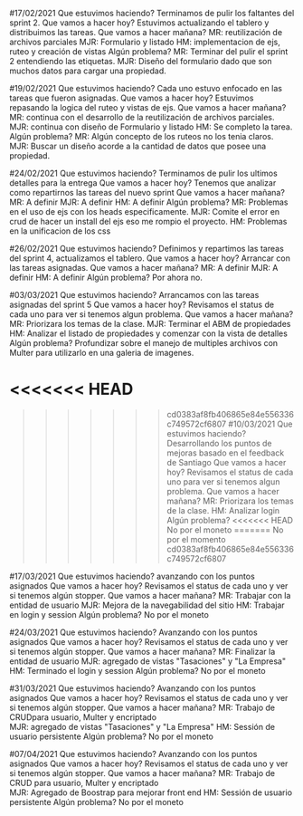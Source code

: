 #17/02/2021
Que estuvimos haciendo?
Terminamos de pulir los faltantes del sprint 2.
Que vamos a hacer hoy? 
Estuvimos actualizando el tablero y distribuimos las tareas.
Que vamos a hacer mañana?
MR: reutilización de archivos parciales
MJR: Formulario y listado 
HM: implementacion de ejs, ruteo y creación de vistas
Algún problema?
MR: Terminar del pulir el sprint 2 entendiendo las etiquetas. 
MJR: Diseño del formulario dado que son muchos datos para cargar una propiedad.

#19/02/2021
Que estuvimos haciendo?
Cada uno estuvo enfocado en las tareas que fueron asignadas.
Que vamos a hacer hoy? 
Estuvimos repasando la logica del ruteo y vistas de ejs.
Que vamos a hacer mañana?
MR:  continua con el desarrollo de la reutilización de archivos parciales.
MJR: continua con diseño de Formulario y listado 
HM: Se completo la tarea.
Algún problema?
MR: Algún concepto de los ruteos no los tenia claros.
MJR: Buscar un diseño acorde a la cantidad de datos que posee una propiedad.

#24/02/2021
Que estuvimos haciendo?
Terminamos de pulir los ultimos detalles para la entrega
Que vamos a hacer hoy? 
Tenemos que analizar como repartirnos las tareas del nuevo sprint
Que vamos a hacer mañana?
MR:  A definir
MJR: A definir
HM: A definir
Algún problema?
MR: Problemas en el uso de ejs con los heads especificamente.
MJR: Comite el error en crud de hacer un install del ejs eso me rompio el proyecto.
HM: Problemas en la unificacion de los css

#26/02/2021
Que estuvimos haciendo?
Definimos y repartimos las tareas del sprint 4, actualizamos el tablero.
Que vamos a hacer hoy? 
Arrancar con las tareas asignadas.
Que vamos a hacer mañana?
MR:  A definir
MJR: A definir
HM: A definir
Algún problema?
Por ahora no.

#03/03/2021
Que estuvimos haciendo?
Arrancamos con las tareas asignadas del sprint 5
Que vamos a hacer hoy? 
Revisamos el status de cada uno para ver si tenemos algun problema.
Que vamos a hacer mañana?
MR: Priorizara los temas de la clase. 
MJR: Terminar el ABM de propiedades
HM: Analizar el listado de propiedades y comenzar con la vista de detalles
Algún problema?
Profundizar sobre el manejo de multiples archivos con Multer para utilizarlo en una galeria de imagenes.

<<<<<<< HEAD
=======

>>>>>>> cd0383af8fb406865e84e556336c749572cf6807
#10/03/2021
Que estuvimos haciendo?
Desarrollando los puntos de mejoras basado en el feedback de Santiago
Que vamos a hacer hoy? 
Revisamos el status de cada uno para ver si tenemos algun problema.
Que vamos a hacer mañana?
MR: Priorizara los temas de la clase. 
HM: Analizar login
Algún problema?
<<<<<<< HEAD
No por el moneto
=======
No por el momento
>>>>>>> cd0383af8fb406865e84e556336c749572cf6807

#17/03/2021
Que estuvimos haciendo?
avanzando con los puntos asignados
Que vamos a hacer hoy? 
Revisamos el status de cada uno y ver si tenemos algún stopper.
Que vamos a hacer mañana?
MR: Trabajar con la entidad de usuario 
MJR: Mejora de la navegabilidad del sitio
HM: Trabajar en login y session
Algún problema?
No por el moneto

#24/03/2021
Que estuvimos haciendo?
Avanzando con los puntos asignados
Que vamos a hacer hoy? 
Revisamos el status de cada uno y ver si tenemos algún stopper.
Que vamos a hacer mañana?
MR: Finalizar la entidad de usuario 
MJR: agregado de vistas "Tasaciones" y "La Empresa"
HM: Terminado el login y session
Algún problema?
No por el moneto

#31/03/2021
Que estuvimos haciendo?
Avanzando con los puntos asignados
Que vamos a hacer hoy? 
Revisamos el status de cada uno y ver si tenemos algún stopper.
Que vamos a hacer mañana?
MR: Trabajo de CRUDpara usuario, Multer y encriptado  
MJR: agregado de vistas "Tasaciones" y "La Empresa"
HM: Sessión de usuario persistente
Algún problema?
No por el moneto

#07/04/2021
Que estuvimos haciendo?
Avanzando con los puntos asignados
Que vamos a hacer hoy? 
Revisamos el status de cada uno y ver si tenemos algún stopper.
Que vamos a hacer mañana?
MR: Trabajo de CRUD para usuario, Multer y encriptado  
MJR: Agregado de Boostrap para mejorar front end
HM: Sessión de usuario persistente
Algún problema?
No por el moneto
